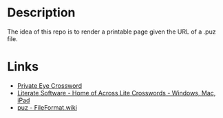 # Description

The idea of this repo is to render a printable page given the URL of a .puz file.

# Links

* [Private Eye Crossword](http://www.private-eye.co.uk/crossword)
* [Literate Software - Home of Across Lite Crosswords - Windows, Mac, iPad](https://www.litsoft.com/)
* [puz - FileFormat.wiki](https://code.google.com/archive/p/puz/wikis/FileFormat.wiki)
